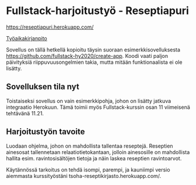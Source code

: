 # Fullstack-harjoitustyö - Reseptiapuri

https://reseptiapuri.herokuapp.com/

[Työaikakirjanpito](tyoaikakirjanpito.md)

Sovellus on tällä hetkellä kopioitu täysin suoraan esimerkkisovelluksesta https://github.com/fullstack-hy2020/create-app. Koodi vaati paljon päivityksiä riippuvuusongelmien takia, mutta mitään funktionaalista ei ole lisätty.

## Sovelluksen tila nyt

Toistaiseksi sovellus on vain esimerkkipohja, johon on lisätty jatkuva integraatio Herokuun. Tämä toimii myös Fullstack-kurssin osan 11 viimeisenä tehtävänä 11.21.

## Harjoitustyön tavoite

Luodaan ohjelma, johon on mahdollista tallentaa reseptejä. Reseptien ainesosat tallennetaan relaatiotietokantaan, jolloin ainesosille on mahdollista hallita esim. ravintosisältöjen tietoja ja näin laskea reseptien ravintoarvot.

Käytännössä tarkoitus on tehdä isompi, parempi, ja kauniimpi versio aiemmasta kurssityöstäni tsoha-reseptikirjasto.herokuapp.com/.